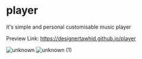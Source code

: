 # player
it's simple and personal customisable music player

Preview Link: https://designertawhid.github.io/player

![unknown](https://user-images.githubusercontent.com/93260879/164079456-afb5e920-d4f3-4d06-8382-73d5d8ca77ee.png)
![unknown (1)](https://user-images.githubusercontent.com/93260879/164079480-afa6e752-f1a7-45c8-9a57-da7e7dcede1d.png)

